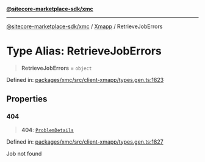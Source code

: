 [**@sitecore-marketplace-sdk/xmc**](../../../../README.md)

***

[@sitecore-marketplace-sdk/xmc](../../../../README.md) / [Xmapp](../README.md) / RetrieveJobErrors

# Type Alias: RetrieveJobErrors

> **RetrieveJobErrors** = `object`

Defined in: [packages/xmc/src/client-xmapp/types.gen.ts:1823](https://github.com/Sitecore/marketplace-sdk/blob/893df143248e67d8c66e942a96045542130259a0/packages/xmc/src/client-xmapp/types.gen.ts#L1823)

## Properties

### 404

> **404**: [`ProblemDetails`](ProblemDetails.md)

Defined in: [packages/xmc/src/client-xmapp/types.gen.ts:1827](https://github.com/Sitecore/marketplace-sdk/blob/893df143248e67d8c66e942a96045542130259a0/packages/xmc/src/client-xmapp/types.gen.ts#L1827)

Job not found
